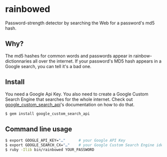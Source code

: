 rainbowed
=========

Password-strength detector by searching the Web for a password's md5 hash.

Why?
----

The md5 hashes for common words and passwords appear in rainbow-dictionnaries all over the internet.
If your password's MD5 hash appears in a Google search, you can tell it's a bad one.


Install
-------

You need a Google Api Key. You also need to create a Google Custom Search
Engine that searches for the whole internet.
Check out [google_custom_search_api](https://github.com/wiseleyb/google_custom_search_api#configure)'s
documentation on how to do that.

```sh
$ gem install google_custom_search_api
```

Command line usage
------------------

```sh
$ export GOOGLE_API_KEY="…"      # your Google API Key
$ export GOOGLE_SEARCH_CX="…"    # your Google Custom Search Engine identifier
$ ruby -Ilib bin/rainbowed YOUR_PASSWORD
```
